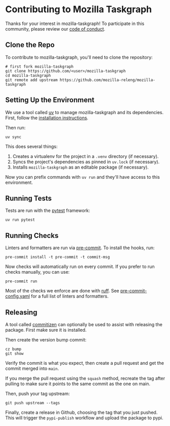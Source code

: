 Contributing to Mozilla Taskgraph
=================================

Thanks for your interest in mozilla-taskgraph! To participate in this community, please
review our [code of conduct].

[code of conduct]: https://github.com/mozilla-releng/mozilla-taskgraph/blob/main/CODE_OF_CONDUCT.md

Clone the Repo
--------------

To contribute to mozilla-taskgraph, you'll need to clone the repository:

```
# first fork mozilla-taskgraph
git clone https://github.com/<user>/mozilla-taskgraph
cd mozilla-taskgraph
git remote add upstream https://github.com/mozilla-releng/mozilla-taskgraph
```

Setting Up the Environment
--------------------------

We use a tool called [uv] to manage mozilla-taskgraph and its dependencies. First,
follow the [installation instructions].

Then run:

```
uv sync
```

This does several things:

1. Creates a virtualenv for the project in a `.venv` directory (if necessary).
2. Syncs the project's dependencies as pinned in `uv.lock` (if necessary).
3. Installs `mozilla-taskgraph` as an editable package (if necessary).

Now you can prefix commands with `uv run` and they'll have access to this
environment.

[uv]: https://docs.astral.sh/uv/
[installation instructions]: https://docs.astral.sh/uv/getting-started/installation/

Running Tests
-------------

Tests are run with the [pytest] framework:

```
uv run pytest
```

[pytest]: https://docs.pytest.org

Running Checks
--------------

Linters and formatters are run via [pre-commit]. To install the hooks, run:

```
pre-commit install -t pre-commit -t commit-msg
```

Now checks will automatically run on every commit. If you prefer to run checks
manually, you can use:

```
pre-commit run
```

Most of the checks we enforce are done with [ruff]. See
[pre-commit-config.yaml] for a full list of linters and formatters.

[pre-commit]: https://pre-commit.com/
[ruff]: https://docs.astral.sh/ruff/
[pre-commit-config.yaml]: https://github.com/mozilla-releng/mozilla-taskgraph/blob/main/.pre-commit-config.yaml

Releasing
---------

A tool called [commitizen] can optionally be used to assist with releasing
the package. First make sure it is installed.

Then create the version bump commit:

```
cz bump
git show
```

Verify the commit is what you expect, then create a pull request and get the
commit merged into `main`.

If you merge the pull request using the `squash` method, recreate the tag after
pulling to make sure it points to the same commit as the one on main.

Then, push your tag upstream:

```
git push upstream --tags
```

Finally, create a release in Github, choosing the tag that you just pushed.
This will trigger the `pypi-publish` workflow and upload the package to pypi.

[commitizen]: https://commitizen-tools.github.io/commitizen/
